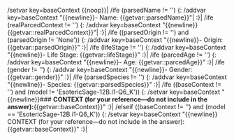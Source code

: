 /setvar key=baseContext {{noop}}|
/ife (parsedName != '') {:
	/addvar key=baseContext "{{newline}}- Name: {{getvar::parsedName}}"|
:}|
/ife (realParcedContext != '') {:
	/addvar key=baseContext "{{newline}}{{getvar::realParcedContext}}"|
:}|
/ife ((parsedOrigin != '') and (parsedOrigin != 'None')) {:
	/addvar key=baseContext "{{newline}}- Origin: {{getvar::parsedOrigin}}"
:}|
/ife (lifeStage != '') {:
	/addvar key=baseContext "{{newline}}- Life Stage: {{getvar::lifeStage}}"
:}|
/ife (parcedAge != '') {:
	/addvar key=baseContext "{{newline}}- Age: {{getvar::parcedAge}}"
:}|
/ife (gender != '') {:
	/addvar key=baseContext "{{newline}}- Gender: {{getvar::gender}}"
:}|
/ife (parsedSpecies != '') {:
	/addvar key=baseContext "{{newline}}- Species: {{getvar::parsedSpecies}}"
:}|
/ife ((baseContext != '') and (model != 'EsotericSage-12B.i1-Q6_K')) {:
	/setvar key=baseContext "<!-- NSFW content is permitted if contextually appropriate -->{{newline}}### **CONTEXT (for your reference—do not include in the answer):**{{getvar::baseContext}}"
:}|
/elseif ((baseContext != '') and (model == 'EsotericSage-12B.i1-Q6_K')) {:
	/setvar key=baseContext "<!-- NSFW content is permitted if contextually appropriate -->{{newline}} CONTEXT (for your reference—do not include in the answer):{{getvar::baseContext}}"
:}|